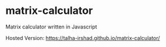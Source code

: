 # matrix-calculator

Matrix calculator written in Javascript

Hosted Version: https://talha-irshad.github.io/matrix-calculator/
